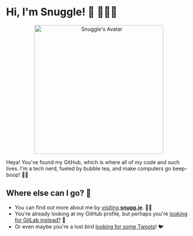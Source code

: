 # Hi, I'm Snuggle! 👋 👩🏽‍💻

<p align="center"><img src="https://snugg.ie/avatar.png" width="350px" alt="Snuggle's Avatar"></p>

Heya! You've found my GitHub, which is where all of my code and such lives. I'm a tech nerd, fueled by bubble tea, and make computers go beep-boop! 🖖🏼


## Where else can I go? 🔗
- You can find out more about me by [visiting **snugg.ie**](https://snugg.ie). 🧋🌸
- You're already looking at my GitHub profile, but perhaps you're [looking for GitLab instead?](https://gitlab.com/Snuggle) 🦊
- Or even maybe you're a lost bird [looking for some Twoots](https://twitter.com/EvieSnuggle)! 🐦

<!--
**Snuggle/Snuggle** is a ✨ _special_ ✨ repository because its `README.md` (this file) appears on your GitHub profile.

Here are some ideas to get you started:

- 🔭 I’m currently working on ...
- 🌱 I’m currently learning ...
- 👯 I’m looking to collaborate on ...
- 🤔 I’m looking for help with ...
- 💬 Ask me about ...
- 📫 How to reach me: ...
- 😄 Pronouns: ...
- ⚡ Fun fact: ...
-->
